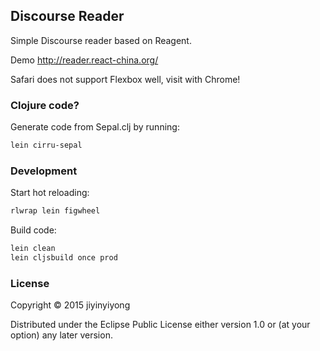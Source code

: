 
## Discourse Reader

Simple Discourse reader based on Reagent.

Demo http://reader.react-china.org/

Safari does not support Flexbox well, visit with Chrome!

### Clojure code?

Generate code from Sepal.clj by running:

```bash
lein cirru-sepal
```

### Development

Start hot reloading:

```bash
rlwrap lein figwheel
```

Build code:

```bash
lein clean
lein cljsbuild once prod
```

### License

Copyright © 2015 jiyinyiyong

Distributed under the Eclipse Public License either version 1.0 or (at
your option) any later version.
